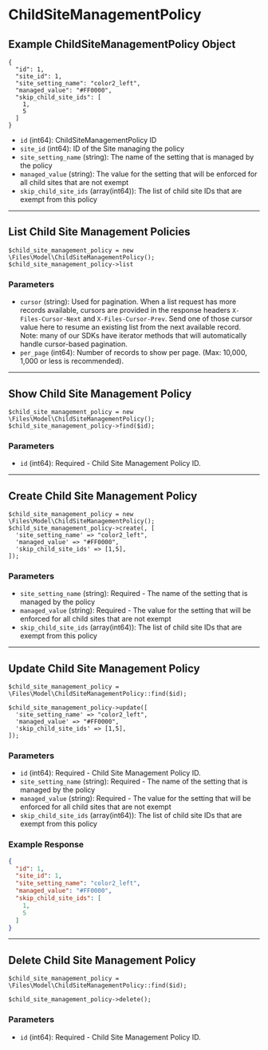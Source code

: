 # ChildSiteManagementPolicy

## Example ChildSiteManagementPolicy Object

```
{
  "id": 1,
  "site_id": 1,
  "site_setting_name": "color2_left",
  "managed_value": "#FF0000",
  "skip_child_site_ids": [
    1,
    5
  ]
}
```

* `id` (int64): ChildSiteManagementPolicy ID
* `site_id` (int64): ID of the Site managing the policy
* `site_setting_name` (string): The name of the setting that is managed by the policy
* `managed_value` (string): The value for the setting that will be enforced for all child sites that are not exempt
* `skip_child_site_ids` (array(int64)): The list of child site IDs that are exempt from this policy

---

## List Child Site Management Policies

```
$child_site_management_policy = new \Files\Model\ChildSiteManagementPolicy();
$child_site_management_policy->list
```


### Parameters

* `cursor` (string): Used for pagination.  When a list request has more records available, cursors are provided in the response headers `X-Files-Cursor-Next` and `X-Files-Cursor-Prev`.  Send one of those cursor value here to resume an existing list from the next available record.  Note: many of our SDKs have iterator methods that will automatically handle cursor-based pagination.
* `per_page` (int64): Number of records to show per page.  (Max: 10,000, 1,000 or less is recommended).

---

## Show Child Site Management Policy

```
$child_site_management_policy = new \Files\Model\ChildSiteManagementPolicy();
$child_site_management_policy->find($id);
```


### Parameters

* `id` (int64): Required - Child Site Management Policy ID.

---

## Create Child Site Management Policy

```
$child_site_management_policy = new \Files\Model\ChildSiteManagementPolicy();
$child_site_management_policy->create(, [
  'site_setting_name' => "color2_left",
  'managed_value' => "#FF0000",
  'skip_child_site_ids' => [1,5],
]);
```


### Parameters

* `site_setting_name` (string): Required - The name of the setting that is managed by the policy
* `managed_value` (string): Required - The value for the setting that will be enforced for all child sites that are not exempt
* `skip_child_site_ids` (array(int64)): The list of child site IDs that are exempt from this policy

---

## Update Child Site Management Policy

```
$child_site_management_policy = \Files\Model\ChildSiteManagementPolicy::find($id);

$child_site_management_policy->update([
  'site_setting_name' => "color2_left",
  'managed_value' => "#FF0000",
  'skip_child_site_ids' => [1,5],
]);
```

### Parameters

* `id` (int64): Required - Child Site Management Policy ID.
* `site_setting_name` (string): Required - The name of the setting that is managed by the policy
* `managed_value` (string): Required - The value for the setting that will be enforced for all child sites that are not exempt
* `skip_child_site_ids` (array(int64)): The list of child site IDs that are exempt from this policy

### Example Response

```json
{
  "id": 1,
  "site_id": 1,
  "site_setting_name": "color2_left",
  "managed_value": "#FF0000",
  "skip_child_site_ids": [
    1,
    5
  ]
}
```

---

## Delete Child Site Management Policy

```
$child_site_management_policy = \Files\Model\ChildSiteManagementPolicy::find($id);

$child_site_management_policy->delete();
```

### Parameters

* `id` (int64): Required - Child Site Management Policy ID.

